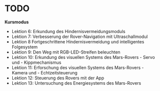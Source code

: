 # TODO

**Kursmodus**

- Lektion 6: Erkundung des Hindernisvermeidungsmoduls
- Lektion 7: Verbesserung der Rover-Navigation mit Ultraschallmodul
- Lektion 8 Fortgeschrittene Hindernisvermeidung und intelligentes Folgesystem
- Lektion 9: Den Weg mit RGB-LED-Streifen beleuchten
- Lektion 10: Erkundung des visuellen Systems des Mars-Rovers - Servo und - Kippmechanismus
- Lektion 11: Erforschung des visuellen Systems des Mars-Rovers - Kamera und - Echtzeitsteuerung
- Lektion 12: Steuerung des Rovers mit der App
- Lektion 13: Untersuchung des Energiesystems des Mars-Rovers


